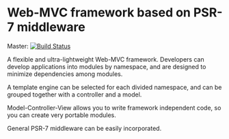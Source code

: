 Web-MVC framework based on PSR-7 middleware
===========================================
Master: [![Build Status](https://travis-ci.com/rindow/rindow-web-mvc.png?branch=master)](https://travis-ci.com/rindow/rindow-web-mvc)

A flexible and ultra-lightweight Web-MVC framework.
Developers can develop applications into modules by namespace, and are designed to minimize dependencies among modules.

A template engine can be selected for each divided namespace, and can be grouped together with a controller and a model.

Model-Controller-View allows you to write framework independent code, so you can create very portable modules.

General PSR-7 middleware can be easily incorporated.

